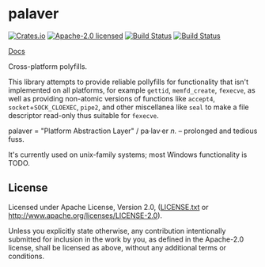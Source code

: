 # palaver

[![Crates.io](https://img.shields.io/crates/v/palaver.svg?style=flat-square&maxAge=86400)](https://crates.io/crates/palaver)
[![Apache-2.0 licensed](https://img.shields.io/crates/l/palaver.svg?style=flat-square&maxAge=2592000)](LICENSE.txt)
[![Build Status](https://circleci.com/gh/alecmocatta/palaver/tree/master.svg?style=shield)](https://circleci.com/gh/alecmocatta/palaver)
[![Build Status](https://travis-ci.com/alecmocatta/palaver.svg?branch=master)](https://travis-ci.com/alecmocatta/palaver)

[Docs](https://docs.rs/crate/palaver/0.1.0)

Cross-platform polyfills.

This library attempts to provide reliable pollyfills for functionality that isn't implemented on all platforms, for example `gettid`, `memfd_create`, `fexecve`, as well as providing non-atomic versions of functions like `accept4`, `socket`+`SOCK_CLOEXEC`, `pipe2`, and other miscellanea like `seal` to make a file descriptor read-only thus suitable for `fexecve`.

palaver = "Platform Abstraction Layer" / pa·lav·er *n.* – prolonged and tedious fuss.

It's currently used on unix-family systems; most Windows functionality is TODO.

## License
Licensed under Apache License, Version 2.0, ([LICENSE.txt](LICENSE.txt) or http://www.apache.org/licenses/LICENSE-2.0).

Unless you explicitly state otherwise, any contribution intentionally submitted for inclusion in the work by you, as defined in the Apache-2.0 license, shall be licensed as above, without any additional terms or conditions.
